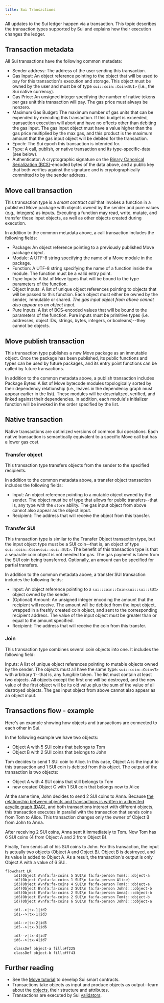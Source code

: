 ```yaml
---
title: Sui Transactions
---
```


All updates to the Sui ledger happen via a transaction. This topic describes the transaction types supported by Sui and explains how their execution changes the ledger.

## Transaction metadata

All Sui transactions have the following common metadata:
* Sender address: The address of the user sending this transaction.
* Gas Input: An object reference pointing to the object that will be used to pay for this transaction's execution and storage. This object must be owned by the user and must be of type `sui::coin::Coin<SUI>` (i.e., the Sui native currency).
* Gas Price: An unsigned integer specifying the number of native tokens per gas unit this transaction will pay. The gas price must always be nonzero.
* Maximum Gas Budget: The maximum number of gas units that can be expended by executing this transaction. If this budget is exceeded, transaction execution will abort and have no effects other than debiting the gas input. The gas input object must have a value higher than the gas price multiplied by the max gas, and this product is the maximum amount that the gas input object will be debited for the transaction.
* Epoch: The Sui epoch this transaction is intended for.
* Type: A call, publish, or native transaction and its type-specific-data (see below).
* Authenticator: A cryptographic signature on the [Binary Canonical Serialization (BCS)](https://docs.rs/bcs/latest/bcs/)-encoded bytes of the data above, and a public key that both verifies against the signature and is cryptographically committed to by the sender address.

## Move call transaction

This transaction type is a *smart contract call* that invokes a function in a published Move package with objects owned by the sender and pure values (e.g., integers) as inputs. Executing a function may read, write, mutate, and transfer these input objects, as well as other objects created during execution.

In addition to the common metadata above, a call transaction includes the following fields:
* Package: An object reference pointing to a previously published Move package object.
* Module: A UTF-8 string specifying the name of a Move module in the package.
* Function: A UTF-8 string specifying the name of a function inside the module. The function must be a valid entry point.
* Type Inputs: A list of Move types that will be bound to the type parameters of the function.
* Object Inputs: A list of unique object references pointing to objects that will be passed to this function. Each object must either be owned by the sender, immutable or shared. *The gas input object from above cannot also appear as an object input.*
* Pure Inputs: A list of BCS-encoded values that will be bound to the parameters of the function. Pure inputs must be primitive types (i.e. addresses, object IDs, strings, bytes, integers, or booleans)--they cannot be objects.

## Move publish transaction

This transaction type publishes a new Move package as an immutable object. Once the package has been published, its public functions and types can be used by future packages, and its entry point functions can be called by future transactions.

In addition to the common metadata above, a publish transaction includes Package Bytes: A list of Move bytecode modules topologically sorted by their dependency relationship (i.e., leaves in the dependency graph must appear earlier in the list). These modules will be deserialized, verified, and linked against their dependencies. In addition, each module's initializer function will be invoked in the order specified by the list.

## Native transaction

Native transactions are optimized versions of common Sui operations. Each native transaction is semantically equivalent to a specific Move call but has a lower gas cost.

### Transfer object

This transaction type transfers objects from the sender to the specified recipients.

In addition to the common metadata above, a transfer object transaction includes the following fields:

* Input: An object reference pointing to a mutable object owned by the sender. The object must be of type that allows for public transfers--that is, any type with the `store` ability. The gas input object from above cannot also appear as the object input.
* Recipient: The address that will receive the object from this transfer.

### Transfer SUI

This transaction type is similar to the Transfer Object transaction type, but the input object type must be a SUI coin--that is, an object of type `sui::coin::Coin<sui::sui::SUI>`. The benefit of this transaction type is that a separate coin object is not needed for gas. The gas payment is taken from the SUI coin being transferred.
Optionally, an amount can be specified for partial transfers.

In addition to the common metadata above, a transfer SUI transaction includes the following fields:

* Input: An object reference pointing to a `sui::coin::Coin<sui::sui::SUI>` object owned by the sender.
* (Optional) Amount: An unsigned integer encoding the amount that the recipient will receive. The amount will be debited from the input object, wrapped in a freshly created coin object, and sent to the corresponding recipient address. The value of the input object must be greater than or equal to the amount specified.
* Recipient: The address that will receive the coin from this transfer.

### Join

This transaction type combines several coin objects into one. It includes the following field:

Inputs: A list of unique object references pointing to mutable objects owned by the sender. The objects must all have the same type: `sui::coin::Coin<T>` with arbitrary `T`--that is, any fungible token. The list must contain at least two objects. All objects except the first one will be destroyed, and the new value of the first object will be its old value plus the sum of the value of all destroyed objects. The gas input object from above cannot also appear as an object input.

## Transactions flow - example

Here's an example showing how objects and transactions are connected to each other in Sui.

In the following example we have two objects:
- Object A with 5 SUI coins that belongs to Tom
- Object B with 2 SUI coins that belongs to John

Tom decides to send 1 SUI coin to Alice. In this case, Object A is the input to this transaction and 1 SUI coin is debited from this object. The output of the transaction is two objects: 
- Object A with 4 SUI coins that still belongs to Tom
- new created Object C with 1 SUI coin that belongs now to Alice

At the same time, John decides to send 2 SUI coins to Anna. Because [the relationship between objects and transactions is written in a directed acyclic graph (DAG)](objects.md#the-transaction-object-dag-relating-objects-and-transactions), and both transactions interact with different objects, this transaction executes in parallel with the transaction that sends coins from Tom to Alice.
This transaction changes only the owner of Object B from John to Anna.

After receiving 2 SUI coins, Anna sent it immediately to Tom. Now Tom has 6 SUI coins (4 from Object A and 2 from Object B).

Finally, Tom sends all of his SUI coins to John. For this transaction, the input is actually two objects (Object A and Object B). Object B is destroyed, and its value is added to Object A. As a result, the transaction's output is only Object A with a value of 6 SUI.

```mermaid
flowchart LR
    id1(Object A\nfa:fa-coins 5 SUI\n fa:fa-person Tom):::object-a
    id2(Object C\nfa:fa-coins 1 SUI\n fa:fa-person Alice)
    id3(Object A\nfa:fa-coins 4 SUI\n fa:fa-person Tom):::object-a
    id4(Object B\nfa:fa-coins 2 SUI\n fa:fa-person John):::object-b
    id5(Object B\nfa:fa-coins 2 SUI\n fa:fa-person Anna):::object-b
    id6(Object B\nfa:fa-coins 2 SUI\n fa:fa-person Tom):::object-b
    id7(Object A\nfa:fa-coins 6 SUI\n fa:fa-person John):::object-a

    id1-->|tx-1|id2
    id1-->|tx-1|id3

    id4-->|tx-2|id5
    id5-->|tx-3|id6

    id3-->|tx-4|id7
    id6-->|tx-4|id7

    classDef object-a fill:#f225
    classDef object-b fill:#ff43
```

## Further reading

* See the [Move tutorial](move/index.md) to develop Sui smart contracts.
* Transactions take objects as input and produce objects as output--learn about the [objects](objects.md), their structure and attributes.
* Transactions are executed by Sui [validators](../learn/architecture/validators.md).
